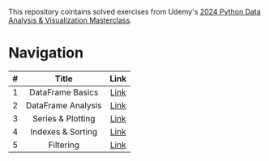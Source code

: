 This repository cointains solved exercises from Udemy's [2024 Python Data Analysis & Visualization Masterclass](https://www.udemy.com/course/python-data-analysis-visualization/).

# Navigation

| # | Title | Link |
|:-:|:-----:|:----:|
|1|DataFrame Basics|[Link](https://github.com/rhrytsenko/udemy-python-data-analysis-course/blob/main/files/1.%20DataFrame%20Basics.ipynb)|
|2|DataFrame Analysis|[Link](https://github.com/rhrytsenko/udemy-python-data-analysis-course/blob/main/files/2.%20DF%20Analysis.ipynb)|
|3|Series & Plotting|[Link](https://github.com/rhrytsenko/udemy-python-data-analysis-course/blob/main/files/3.%20Series%20%26%20Plotting.ipynb)|
|4|Indexes & Sorting|[Link](https://github.com/rhrytsenko/udemy-python-data-analysis-course/blob/main/files/4.%20Indexes%20%26%20Sorting.ipynb)|
|5|Filtering|[Link](https://github.com/rhrytsenko/udemy-python-data-analysis-course/blob/main/files/5.%20Filtering.ipynb)|
